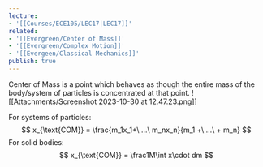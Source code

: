 ```yaml
---
lecture:
- '[[Courses/ECE105/LEC17|LEC17]]'
related:
- '[[Evergreen/Center of Mass]]'
- '[[Evergreen/Complex Motion]]'
- '[[Evergeen/Classical Mechanics]]'
publish: true
---
```


Center of Mass is a point which behaves as though the entire mass of the body/system of particles is concentrated at that point.
![[Attachments/Screenshot 2023-10-30 at 12.47.23.png]]

For systems of particles:
$$
x_{\text{COM}} = \frac{m_1x_1+\ ...\ m_nx_n}{m_1 +\ ...\ + m_n}
$$
For solid bodies:
$$
x_{\text{COM}} = \frac1M\int x\cdot dm
$$